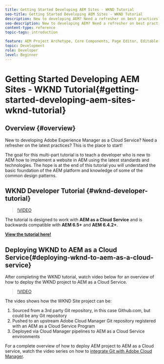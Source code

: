 ```yaml
---
title: Getting Started Developing AEM Sites - WKND Tutorial
seo-title: Getting Started Developing AEM Sites - WKND Tutorial
description: New to developing AEM? Need a refresher on best practices? This is the place to start! The goal for this multi-part tutorial is to teach a developer who is new to AEM how to implement a website in AEM using the latest standards and technologies.
seo-description: New to developing AEM? Need a refresher on best practices? This is the place to start! The goal for this multi-part tutorial is to teach a developer who is new to AEM how to implement a website in AEM using the latest standards and technologies.
content-type: reference
topic-tags: introduction

feature: AEM Project Archetype, Core Components, Page Editor, Editable Templates
topic: Development
role: Developer
level: Beginner
---
```


# Getting Started Developing AEM Sites - WKND Tutorial{#getting-started-developing-aem-sites-wknd-tutorial}

## Overview {#overview}

New to developing Adobe Experience Manager as a Cloud Service? Need a refresher on the latest practices? This is the place to start!

The goal for this multi-part tutorial is to teach a developer who is new to AEM how to implement a website in AEM using the latest standards and technologies. The hope is at the end of this tutorial you will understand the basic foundation of the AEM platform and knowledge of some of the common design patterns.

## WKND Developer Tutorial {#wknd-developer-tutorial}

>[!VIDEO](https://video.tv.adobe.com/v/30476?quality=12&learn=on)

The tutorial is designed to work with **AEM as a Cloud Service** and is backwards compatible with **AEM 6.5+** and **AEM 6.4.2+**.

**[View the tutorial here!](https://docs.adobe.com/content/help/en/experience-manager-learn/getting-started-wknd-tutorial-develop/overview.html)**

## Deploying WKND to AEM as a Cloud Service{#deploying-wknd-to-aem-as-a-cloud-service}

After completing the WKND tutorial, watch video below for an overview of how to deploy the WKND project to AEM as a Cloud Service.

>[!VIDEO](https://video.tv.adobe.com/v/30191?quality=12&learn=on)

The video shows how the WKND Site project can be:

1. Sourced from a 3rd party Git repository, in this case Github.com, but could be any Git repository
2. Pushed to an upstream Adobe Cloud Manager Git repository registered with an AEM as a Cloud Service Program
3. Deployed via Cloud Manager pipelines to AEM as a Cloud Service environments

For a complete overview of how to deploy AEM project to AEM as a Cloud service, watch the video series on how to [integrate Git with Adobe Cloud Manager](https://docs.adobe.com/content/help/en/experience-manager-cloud-manager/using/managing-code/setup-cloud-manager-git-integration.html).
